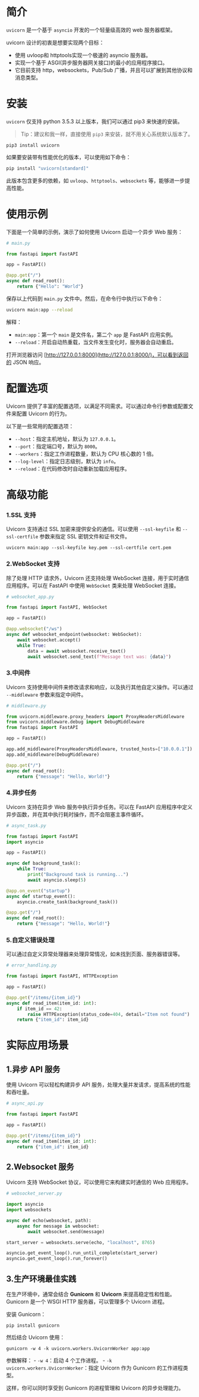 # 简介

`uvicorn` 是一个基于 `asyncio` 开发的一个轻量级高效的 web 服务器框架。

uvicorn 设计的初衷是想要实现两个目标：

- 使用 uvloop和 httptools实现一个极速的 asyncio 服务器。
- 实现一个基于 ASGI(异步服务器网关接口)的最小的应用程序接口。
- 它目前支持 http，websockets，Pub/Sub 广播，并且可以扩展到其他协议和消息类型。

# 安装

`uvicorn` 仅支持 python 3.5.3 以上版本，我们可以通过 pip3 来快速的安装。

> Tip：建议和我一样，直接使用 `pip3` 来安装，就不用关心系统默认版本了。

```shell
pip3 install uvicorn
```

如果要安装带有性能优化的版本，可以使用如下命令：

```bash
pip install "uvicorn[standard]"
```

此版本包含更多的依赖，如 `uvloop`、`httptools`、`websockets` 等，能够进一步提高性能。

# 使用示例

下面是一个简单的示例，演示了如何使用 Uvicorn 启动一个异步 Web 服务：

```python
# main.py

from fastapi import FastAPI

app = FastAPI()

@app.get("/")
async def read_root():
    return {"Hello": "World"}
```

保存以上代码到 `main.py` 文件中。然后，在命令行中执行以下命令：

```bash
uvicorn main:app --reload
```

解释：

- `main:app`：第一个 `main` 是文件名，第二个 `app` 是 FastAPI 应用实例。
- `--reload`：开启自动热重载，当文件发生变化时，服务器会自动重启。

打开浏览器访问 [http://127.0.0.1:8000](http://127.0.0.1:8000/)，可以看到返回的 JSON 响应。

# 配置选项

Uvicorn 提供了丰富的配置选项，以满足不同需求。可以通过命令行参数或配置文件来配置 Uvicorn 的行为。

以下是一些常用的配置选项：

- `--host`：指定主机地址，默认为 `127.0.0.1`。
- `--port`：指定端口号，默认为 `8000`。
- `--workers`：指定工作进程数量，默认为 CPU 核心数的 1 倍。
- `--log-level`：指定日志级别，默认为 `info`。
- `--reload`：在代码修改时自动重新加载应用程序。

# 高级功能

### 1.SSL 支持

Uvicorn 支持通过 SSL 加密来提供安全的通信。可以使用 `--ssl-keyfile` 和 `--ssl-certfile` 参数来指定 SSL 密钥文件和证书文件。

```shell
uvicorn main:app --ssl-keyfile key.pem --ssl-certfile cert.pem
```

### 2.WebSocket 支持

除了处理 HTTP 请求外，Uvicorn 还支持处理 WebSocket 连接，用于实时通信应用程序。可以在 FastAPI 中使用 `WebSocket` 类来处理 WebSocket 连接。

```python
# websocket_app.py

from fastapi import FastAPI, WebSocket

app = FastAPI()

@app.websocket("/ws")
async def websocket_endpoint(websocket: WebSocket):
    await websocket.accept()
    while True:
        data = await websocket.receive_text()
        await websocket.send_text(f"Message text was: {data}")
```

### 3.中间件

Uvicorn 支持使用中间件来修改请求和响应，以及执行其他自定义操作。可以通过 `--middleware` 参数来指定中间件。

```python
# middleware.py

from uvicorn.middleware.proxy_headers import ProxyHeadersMiddleware
from uvicorn.middleware.debug import DebugMiddleware
from fastapi import FastAPI

app = FastAPI()

app.add_middleware(ProxyHeadersMiddleware, trusted_hosts=["10.0.0.1"])
app.add_middleware(DebugMiddleware)

@app.get("/")
async def read_root():
    return {"message": "Hello, World!"}
```

### 4.异步任务

Uvicorn 支持在异步 Web 服务中执行异步任务。可以在 FastAPI 应用程序中定义异步函数，并在其中执行耗时操作，而不会阻塞主事件循环。

```python
# async_task.py

from fastapi import FastAPI
import asyncio

app = FastAPI()

async def background_task():
    while True:
        print("Background task is running...")
        await asyncio.sleep(5)

@app.on_event("startup")
async def startup_event():
    asyncio.create_task(background_task())

@app.get("/")
async def read_root():
    return {"message": "Hello, World!"}
```

### 5.自定义错误处理

可以通过自定义异常处理器来处理异常情况，如未找到页面、服务器错误等。

```python
# error_handling.py

from fastapi import FastAPI, HTTPException

app = FastAPI()

@app.get("/items/{item_id}")
async def read_item(item_id: int):
    if item_id == 42:
        raise HTTPException(status_code=404, detail="Item not found")
    return {"item_id": item_id}
```

# 实际应用场景

## 1.异步 API 服务

使用 Uvicorn 可以轻松构建异步 API 服务，处理大量并发请求，提高系统的性能和吞吐量。

```python
# async_api.py

from fastapi import FastAPI

app = FastAPI()

@app.get("/items/{item_id}")
async def read_item(item_id: int):
    return {"item_id": item_id}
```

## 2.Websocket 服务

Uvicorn 支持 WebSocket 协议，可以使用它来构建实时通信的 Web 应用程序。

```python
# websocket_server.py

import asyncio
import websockets

async def echo(websocket, path):
    async for message in websocket:
        await websocket.send(message)

start_server = websockets.serve(echo, "localhost", 8765)

asyncio.get_event_loop().run_until_complete(start_server)
asyncio.get_event_loop().run_forever()
```

## 3.生产环境最佳实践

在生产环境中，通常会结合 **Gunicorn** 和 **Uvicorn** 来提高稳定性和性能。Gunicorn 是一个 WSGI HTTP 服务器，可以管理多个 Uvicorn 进程。

安装 Gunicorn：

```
pip install gunicorn
```

然后结合 Uvicorn 使用：

```
gunicorn -w 4 -k uvicorn.workers.UvicornWorker app:app
```

参数解释： - `-w 4`：启动 4 个工作进程。 - `-k uvicorn.workers.UvicornWorker`：指定 Uvicorn 作为 Gunicorn 的工作进程类型。

这样，你可以同时享受到 Gunicorn 的进程管理和 Uvicorn 的异步处理能力。